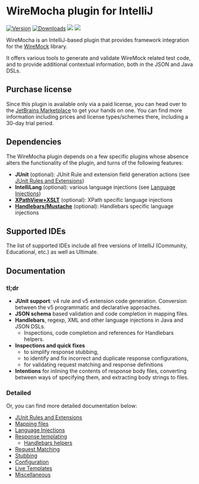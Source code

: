 # WireMocha plugin for IntelliJ

[![Version](https://img.shields.io/jetbrains/plugin/v/18860-wiremocha.svg)](https://plugins.jetbrains.com/plugin/18860-wiremocha)
[![Downloads](https://img.shields.io/jetbrains/plugin/d/18860-wiremocha.svg)](https://plugins.jetbrains.com/plugin/18860-wiremocha)
![](https://img.shields.io/badge/since-IJ2021.3-blue) ![](https://img.shields.io/badge/until-IJ2022.2-blue)

<!-- Plugin description -->
WireMocha is an IntelliJ-based plugin that provides framework integration for the [WireMock](http://wiremock.org) library.

It offers various tools to generate and validate WireMock related test code, and to provide additional contextual information, both in the JSON and Java DSLs.
<!-- Plugin description end -->

## Purchase license

Since this plugin is available only via a paid license, you can head over to the [JetBrains Marketplace](https://plugins.jetbrains.com/plugin/18860-wiremocha)
to get your hands on one. You can find more information including prices and license types/schemes there,
including a 30-day trial period.

## Dependencies

The WireMocha plugin depends on a few specific plugins whose absence alters the functionality of the plugin, and turns of the following features:

- **JUnit** (optional): JUnit Rule and extension field generation actions (see [JUnit Rules and Extensions](docs/junit_rules_and_extensions.md))
- **IntelliLang** (optional): various language injections (see [Language Injections](docs/language_injections.md))
- [**XPathView+XSLT**](https://plugins.jetbrains.com/plugin/12478-xpathview--xslt) (optional): XPath specific language injections
- [**Handlebars/Mustache**](https://plugins.jetbrains.com/plugin/6884-handlebars-mustache) (optional): Handlebars specific language injections

## Supported IDEs

The list of supported IDEs include all free versions of IntelliJ (Community, Educational, etc.) as well as Ultimate.

## Documentation

### tl;dr
- **JUnit support**: v4 rule and v5 extension code generation. Conversion between the v5 programmatic and declarative approaches.
- **JSON schema** based validation and code completion in mapping files.
- **Handlebars**, regexp, XML and other language injections in Java and JSON DSLs.
  - Inspections, code completion and references for Handlebars helpers.
- **Inspections and quick fixes**
  - to simplify response stubbing,
  - to identify and fix incorrect and duplicate response configurations,
  - for validating request matching and response definitions
- **Intentions** for inlining the contents of response body files, converting between ways of specifying them, and extracting body strings to files.

### Detailed
Or, you can find more detailed documentation below:

- [JUnit Rules and Extensions](docs/junit_rules_and_extensions.md)
- [Mapping files](docs/mapping_files.md)
- [Language Injections](docs/language_injections.md)
- [Response templating](docs/response_templating.md)
  - [Handlebars helpers](docs/handlebars_helpers.md)
- [Request Matching](docs/request_matching.md)
- [Stubbing](docs/stubbing.md)
- [Configuration](docs/configuration.md)
- [Live Templates](docs/live_templates.md)
- [Miscellaneous](docs/misc.md)

